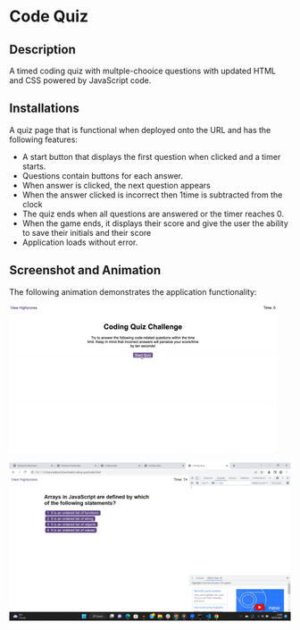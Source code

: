 # Code Quiz

## Description

A timed coding quiz with multple-chooice questions with updated HTML and CSS powered by JavaScript code. 



## Installations
A quiz page that is functional when deployed onto the URL and has the following features:


* A start button that displays the first question when clicked and a timer starts.
* Questions contain buttons for each answer.
* When answer is clicked, the next question appears
* When the answer clicked is incorrect then 1time is subtracted from the clock
* The quiz ends when all questions are answered or the timer reaches 0.
* When the game ends, it  displays their score and give the user the ability to save their initials and their score
* Application loads without error.
  
  
## Screenshot and Animation

The following animation demonstrates the application functionality:

![Animation of code quiz. Presses button to start quiz. Clicks the button for the answer to each question, displays if answer was correct or incorrect. Quiz finishes and displays high scores. User adds their intials, then clears their intials and starts over.](./assets/08-web-apis-challenge-demo.gif)

![mywork](./assets/coding-quiz-display.png)
